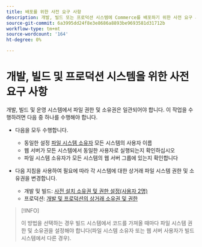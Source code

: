 ```yaml
---
title: 배포를 위한 사전 요구 사항
description: 개발, 빌드 또는 프로덕션 시스템에 Commerce를 배포하기 위한 사전 요구 사항 목록을 참조하십시오.
source-git-commit: 6a3995dd24f8e3e8686a8893be9693581d31712b
workflow-type: tm+mt
source-wordcount: '164'
ht-degree: 0%

---
```



# 개발, 빌드 및 프로덕션 시스템을 위한 사전 요구 사항

개발, 빌드 및 운영 시스템에서 파일 권한 및 소유권은 일관되어야 합니다. 이 작업을 수행하려면 다음 중 하나를 수행해야 합니다.

- 다음을 모두 수행합니다.

   - 동일한 설정 [파일 시스템 소유자](https://glossary.magento.com/magento-file-system-owner) 모든 시스템의 사용자 이름
   - 웹 서버가 모든 시스템에서 동일한 사용자로 실행되는지 확인하십시오
   - 파일 시스템 소유자가 모든 시스템의 웹 서버 그룹에 있는지 확인합니다

- 다음 지침을 사용하여 필요에 따라 각 시스템에 대한 상거래 파일 시스템 권한 및 소유권을 변경합니다.

   - 개발 및 빌드: [사전 설치 소유권 및 권한 설정(사용자 2명)](file-system-permissions.md#set-up-two-owners-for-default-or-developer-mode)
   - 프로덕션: [개발 및 프로덕션의 상거래 소유권 및 권한](file-system-permissions.md)

>[!INFO]
>
>이 방법을 선택하는 경우 빌드 시스템에서 코드를 가져올 때마다 파일 시스템 권한 및 소유권을 설정해야 합니다(파일 시스템 소유자 또는 웹 서버 사용자가 빌드 시스템에서 다른 경우).
